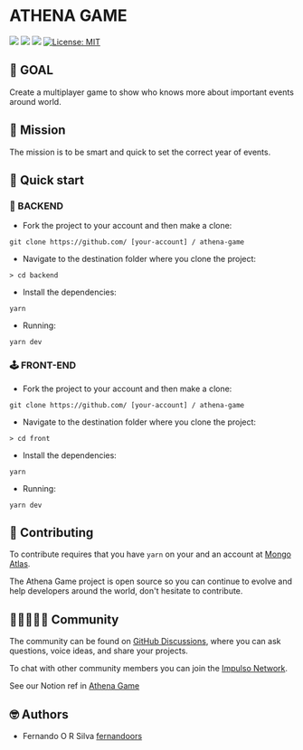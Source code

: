 # ATHENA GAME

![](https://img.shields.io/github/stars/fernandoors/athena-game.svg) ![](https://img.shields.io/github/forks/fernandoors/athena-game.svg) ![](https://img.shields.io/github/issues/fernandoors/athena-game.svg) [![License: MIT](https://img.shields.io/badge/License-MIT-blue.svg)](LICENSE)

## 🎯 GOAL

Create a multiplayer game to show who knows more about important events around world.

## 📌 Mission

The mission is to be smart and quick to set the correct year of events.

## 🚀 Quick start

### 🤖 BACKEND

- Fork the project to your account and then make a clone:

`git clone https://github.com/ [your-account] / athena-game`

- Navigate to the destination folder where you clone the project:

`> cd backend `

- Install the dependencies:

`yarn`

- Running:

`yarn dev`

### 🕹️ FRONT-END

- Fork the project to your account and then make a clone:

`git clone https://github.com/ [your-account] / athena-game`

- Navigate to the destination folder where you clone the project:

`> cd front `

- Install the dependencies:

`yarn`

- Running:

`yarn dev`

## 🧐 Contributing

To contribute requires that you have `yarn` on your and an account at [Mongo Atlas](https://www.mongodb.com/cloud/atlas).

The Athena Game project is open source so you can continue to evolve and help developers around the world, don't hesitate to contribute.

## 🧑🏾‍🤝‍🧑🏻 Community

The community can be found on [GitHub Discussions](https://github.com/fernandoors/athena-game/discussions), where you can ask questions, voice ideas, and share your projects.

To chat with other community members you can join the [Impulso Network](https://impulso.network).

See our Notion ref in [Athena Game](https://www.notion.so/Jogo-da-Athena-c8c9f7c82fca4789abe269922480a613)

## 🤓 Authors

- Fernando O R Silva [fernandoors](https://github.com/fernandoors/)
